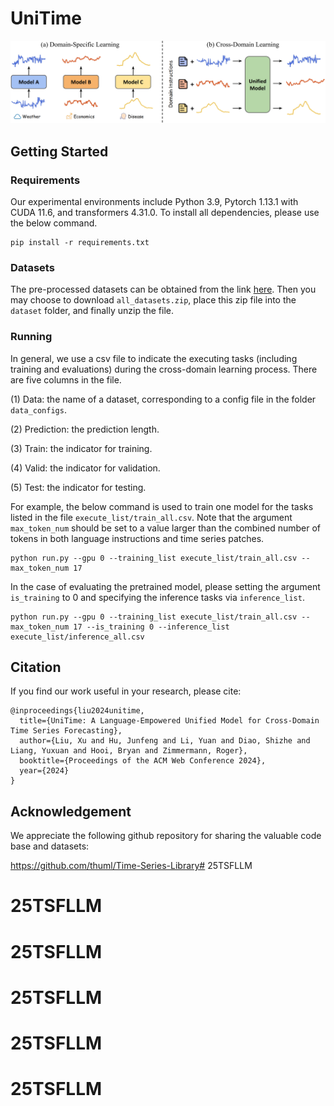# UniTime


<img src='img/intro.jpg' width='750px'>


## Getting Started

### Requirements
Our experimental environments include Python 3.9, Pytorch 1.13.1 with CUDA 11.6, and transformers 4.31.0. To install all dependencies, please use the below command.
```
pip install -r requirements.txt
```

### Datasets
The pre-processed datasets can be obtained from the link [here](https://drive.google.com/drive/folders/13Cg1KYOlzM5C7K8gK8NfC-F3EYxkM3D2?usp=sharing). Then you may choose to download `all_datasets.zip`, place this zip file into the `dataset` folder, and finally unzip the file.

### Running
In general, we use a csv file to indicate the executing tasks (including training and evaluations) during the cross-domain learning process. There are five columns in the file.

(1) Data: the name of a dataset, corresponding to a config file in the folder `data_configs`.

(2) Prediction: the prediction length.

(3) Train: the indicator for training.

(4) Valid: the indicator for validation.

(5) Test: the indicator for testing.

For example, the below command is used to train one model for the tasks listed in the file `execute_list/train_all.csv`. Note that the argument `max_token_num` should be set to a value larger than the combined number of tokens in both language instructions and time series patches.
```
python run.py --gpu 0 --training_list execute_list/train_all.csv --max_token_num 17
```

In the case of evaluating the pretrained model, please setting the argument `is_training` to 0 and specifying the inference tasks via `inference_list`.
```
python run.py --gpu 0 --training_list execute_list/train_all.csv --max_token_num 17 --is_training 0 --inference_list execute_list/inference_all.csv
```


## Citation
If you find our work useful in your research, please cite:
```
@inproceedings{liu2024unitime,
  title={UniTime: A Language-Empowered Unified Model for Cross-Domain Time Series Forecasting},
  author={Liu, Xu and Hu, Junfeng and Li, Yuan and Diao, Shizhe and Liang, Yuxuan and Hooi, Bryan and Zimmermann, Roger},
  booktitle={Proceedings of the ACM Web Conference 2024},
  year={2024}
}
```


## Acknowledgement
We appreciate the following github repository for sharing the valuable code base and datasets:

https://github.com/thuml/Time-Series-Library# 25TSFLLM
# 25TSFLLM
# 25TSFLLM
# 25TSFLLM
# 25TSFLLM
# 25TSFLLM
